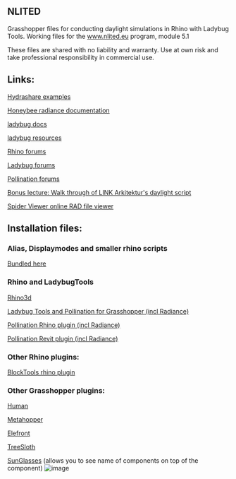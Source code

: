 ## NLITED
Grasshopper files for conducting daylight simulations in Rhino with Ladybug Tools. Working files for the www.nlited.eu program, module 5.1

These files are shared with no liability and warranty.
Use at own risk and take professional responsibility in commercial use.

## Links:
[Hydrashare examples](https://hydrashare.github.io/hydra/?keywords=HBExampleFiles)

[Honeybee radiance documentation](https://www.ladybug.tools/honeybee-radiance/docs/)

[ladybug docs](https://docs.ladybug.tools/)

[ladybug resources](https://www.ladybug.tools/resource.html)


[Rhino forums](https://discourse.mcneel.com)

[Ladybug forums](https://discourse.ladybug.tools)

[Pollination forums](https://discourse.pollination.cloud)

[Bonus lecture: Walk through of LINK Arkitektur's daylight script](https://io.linkarkitektur.com/en/news/daylight-simulation-script-runthrough)

[Spider Viewer online RAD file viewer](https://www.ladybug.tools/spider-rad-viewer/rad-viewer/r7/rad-viewer.html)


## Installation files:

### Alias, Displaymodes and smaller rhino scripts
[Bundled here](https://github.com/Sonderwoods/NLITED/raw/main/1.2%20Installing%20Rhino/Rhino%20Setup.zip)

### Rhino and LadybugTools
[Rhino3d](https://www.rhino3d.com/download/)

[Ladybug Tools and Pollination for Grasshopper (incl Radiance)](https://www.pollination.cloud/grasshopper-plugin)

[Pollination Rhino plugin (incl Radiance)](https://www.pollination.cloud/rhino-plugin)

[Pollination Revit plugin (incl Radiance)](https://www.pollination.cloud/revit-plugin)

### Other Rhino plugins:
[BlockTools rhino plugin](https://github.com/ejnaren/rhinotools/tree/master/installer)

### Other Grasshopper plugins:
[Human](https://www.food4rhino.com/en/app/human)

[Metahopper](https://www.food4rhino.com/en/app/metahopper)

[Elefront](https://www.food4rhino.com/en/app/elefront)

[TreeSloth](https://www.food4rhino.com/en/app/treesloth)

[SunGlasses](https://www.food4rhino.com/en/app/sunglasses) (allows you to see name of components on top of the component)
![image](https://user-images.githubusercontent.com/19936679/157619115-4f60872d-3ab5-4b35-8c88-cbb6d51dc18a.png)



